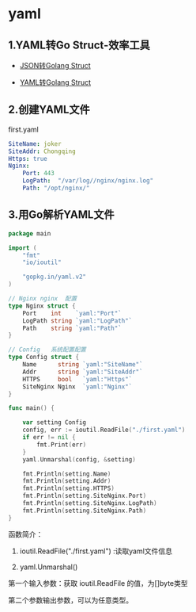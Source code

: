 # yaml


## 1.YAML转Go Struct-效率工具

- [JSON转Golang Struct](https://www.oktools.net/json2go)
  

- [YAML转Golang Struct](www.printlove.cn/tools/yaml2go)





## 2.创建YAML文件

first.yaml


```yaml
SiteName: joker
SiteAddr: Chongqing
Https: true
Nginx:
    Port: 443
    LogPath:  "/var/log//nginx/nginx.log"
    Path: "/opt/nginx/"
```


## 3.用Go解析YAML文件

```go 
package main

import (
	"fmt"
	"io/ioutil"

	"gopkg.in/yaml.v2"
)

// Nginx nginx  配置
type Nginx struct {
	Port    int    `yaml:"Port"`
	LogPath string `yaml:"LogPath"`
	Path    string `yaml:"Path"`
}

// Config   系统配置配置
type Config struct {
	Name      string `yaml:"SiteName"`
	Addr      string `yaml:"SiteAddr"`
	HTTPS     bool   `yaml:"Https"`
	SiteNginx Nginx  `yaml:"Nginx"`
}

func main() {

	var setting Config
	config, err := ioutil.ReadFile("./first.yaml")
	if err != nil {
		fmt.Print(err)
	}
	yaml.Unmarshal(config, &setting)

	fmt.Println(setting.Name)
	fmt.Println(setting.Addr)
	fmt.Println(setting.HTTPS)
	fmt.Println(setting.SiteNginx.Port)
	fmt.Println(setting.SiteNginx.LogPath)
	fmt.Println(setting.SiteNginx.Path)
}

```

函数简介：

1. ioutil.ReadFile("./first.yaml") :读取yaml文件信息 


2. yaml.Unmarshal()



第一个输入参数：获取 ioutil.ReadFile 的值，为[]byte类型

第二个参数输出参数，可以为任意类型。